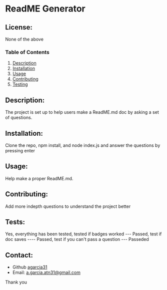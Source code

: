 # ReadME Generator
  ## License:
  None of the above
  ### Table of Contents
  1. [Description](#description)
  2. [Installation](#installation)
  3. [Usage](#usage)
  4. [Contributing](#contributing)
  5. [Testing](#testing)


  ## Description:
  The project is set up to help users make a ReadME.md doc by asking a set of questions.
  ## Installation:
  Clone the repo, npm install, and node index.js and answer the questions by pressing enter
  ## Usage:
  Help make a proper ReadME.md.
  ## Contributing:
  Add more indepth questions to understand the project better
  ## Tests:
  Yes, everything has been tested, tested if badges worked --- Passed, test if doc saves ---- Passed, test if you can't pass a question --- Passeded
  ## Contact:
  - Github [agarcia31](https://github.com/agarcia31)
  - Email: [a.garcia.atn31@gmail.com](mailto:a.garcia.atn31@gmail.com)



  Thank you